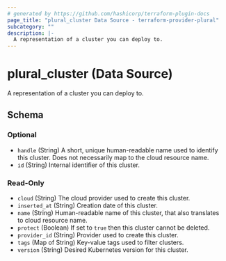 ```yaml
---
# generated by https://github.com/hashicorp/terraform-plugin-docs
page_title: "plural_cluster Data Source - terraform-provider-plural"
subcategory: ""
description: |-
  A representation of a cluster you can deploy to.
---
```


# plural_cluster (Data Source)

A representation of a cluster you can deploy to.



<!-- schema generated by tfplugindocs -->
## Schema

### Optional

- `handle` (String) A short, unique human-readable name used to identify this cluster. Does not necessarily map to the cloud resource name.
- `id` (String) Internal identifier of this cluster.

### Read-Only

- `cloud` (String) The cloud provider used to create this cluster.
- `inserted_at` (String) Creation date of this cluster.
- `name` (String) Human-readable name of this cluster, that also translates to cloud resource name.
- `protect` (Boolean) If set to `true` then this cluster cannot be deleted.
- `provider_id` (String) Provider used to create this cluster.
- `tags` (Map of String) Key-value tags used to filter clusters.
- `version` (String) Desired Kubernetes version for this cluster.
